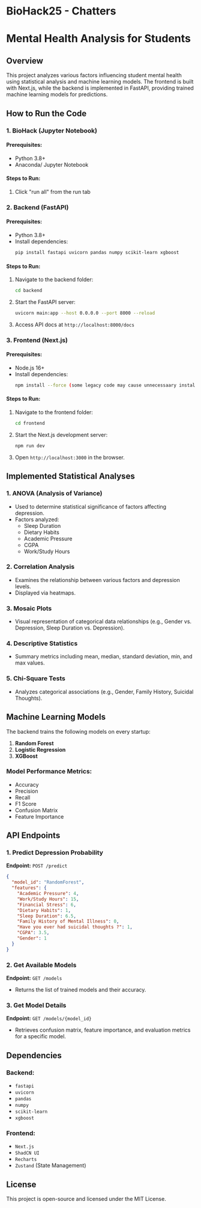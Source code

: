 # BioHack25 - Chatters

# Mental Health Analysis for Students

## Overview
This project analyzes various factors influencing student mental health using statistical analysis and machine learning models. The frontend is built with Next.js, while the backend is implemented in FastAPI, providing trained machine learning models for predictions.

## How to Run the Code

### 1. BioHack (Jupyter Notebook)
#### Prerequisites:
- Python 3.8+
- Anaconda/ Jupyter Notebook

#### Steps to Run:
1. Click "run all" from the run tab

### 2. Backend (FastAPI)
#### Prerequisites:
- Python 3.8+
- Install dependencies:
  ```sh
  pip install fastapi uvicorn pandas numpy scikit-learn xgboost
  ```

#### Steps to Run:
1. Navigate to the backend folder:
   ```sh
   cd backend
   ```
2. Start the FastAPI server:
   ```sh
   uvicorn main:app --host 0.0.0.0 --port 8000 --reload
   ```
3. Access API docs at `http://localhost:8000/docs`

### 3. Frontend (Next.js)
#### Prerequisites:
- Node.js 16+
- Install dependencies:
  ```sh
  npm install --force (some legacy code may cause unnecessaary install cancels)
  ```

#### Steps to Run:
1. Navigate to the frontend folder:
   ```sh
   cd frontend
   ```
2. Start the Next.js development server:
   ```sh
   npm run dev
   ```
3. Open `http://localhost:3000` in the browser.

## Implemented Statistical Analyses

### 1. **ANOVA (Analysis of Variance)**
- Used to determine statistical significance of factors affecting depression.
- Factors analyzed:
  - Sleep Duration
  - Dietary Habits
  - Academic Pressure
  - CGPA
  - Work/Study Hours

### 2. **Correlation Analysis**
- Examines the relationship between various factors and depression levels.
- Displayed via heatmaps.

### 3. **Mosaic Plots**
- Visual representation of categorical data relationships (e.g., Gender vs. Depression, Sleep Duration vs. Depression).

### 4. **Descriptive Statistics**
- Summary metrics including mean, median, standard deviation, min, and max values.

### 5. **Chi-Square Tests**
- Analyzes categorical associations (e.g., Gender, Family History, Suicidal Thoughts).

## Machine Learning Models
The backend trains the following models on every startup:
1. **Random Forest**
2. **Logistic Regression**
3. **XGBoost**

### Model Performance Metrics:
- Accuracy
- Precision
- Recall
- F1 Score
- Confusion Matrix
- Feature Importance

## API Endpoints

### 1. **Predict Depression Probability**
**Endpoint:** `POST /predict`
```json
{
  "model_id": "RandomForest",
  "features": {
    "Academic Pressure": 4,
    "Work/Study Hours": 15,
    "Financial Stress": 6,
    "Dietary Habits": 1,
    "Sleep Duration": 6.5,
    "Family History of Mental Illness": 0,
    "Have you ever had suicidal thoughts ?": 1,
    "CGPA": 3.5,
    "Gender": 1
  }
}
```

### 2. **Get Available Models**
**Endpoint:** `GET /models`
- Returns the list of trained models and their accuracy.

### 3. **Get Model Details**
**Endpoint:** `GET /models/{model_id}`
- Retrieves confusion matrix, feature importance, and evaluation metrics for a specific model.

## Dependencies

### Backend:
- `fastapi`
- `uvicorn`
- `pandas`
- `numpy`
- `scikit-learn`
- `xgboost`

### Frontend:
- `Next.js`
- `ShadCN UI`
- `Recharts`
- `Zustand` (State Management)

## License
This project is open-source and licensed under the MIT License.

